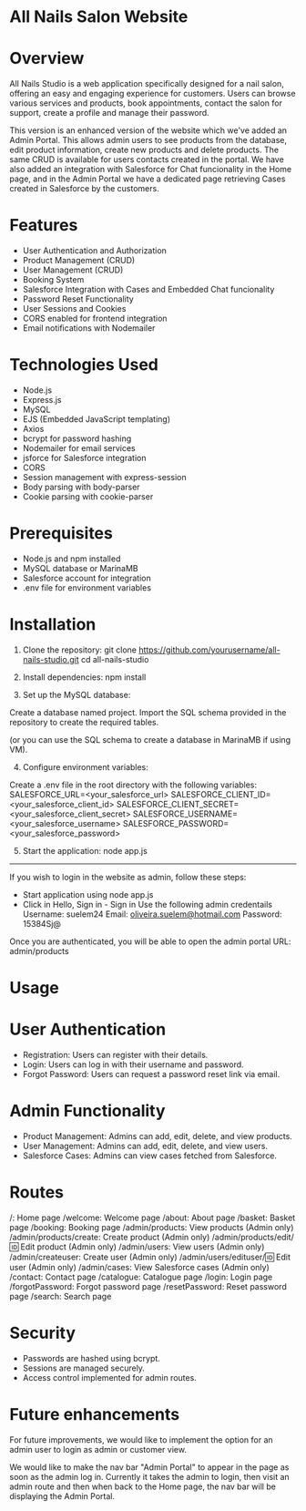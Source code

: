 ﻿# All Nails Salon Website

# Overview 
All Nails Studio is a web application specifically designed for a nail salon, offering an easy and engaging experience for customers. Users can browse various services and products, book appointments, contact the salon for support, create a profile and manage their password.

This version is an enhanced version of the website which we've added an Admin Portal. This allows admin users to see products from the database, edit product information, create new products and delete products. The same CRUD is available for users contacts created in the portal. We have also added an integration with Salesforce for Chat funcionality in the Home page, and in the Admin Portal we have a dedicated page retrieving Cases created in Salesforce by the customers.

# Features
- User Authentication and Authorization
- Product Management (CRUD)
- User Management (CRUD)
- Booking System
- Salesforce Integration with Cases and Embedded Chat funcionality
- Password Reset Functionality
- User Sessions and Cookies
- CORS enabled for frontend integration
- Email notifications with Nodemailer

# Technologies Used
- Node.js
- Express.js
- MySQL
- EJS (Embedded JavaScript templating)
- Axios
- bcrypt for password hashing
- Nodemailer for email services
- jsforce for Salesforce integration
- CORS
- Session management with express-session
- Body parsing with body-parser
- Cookie parsing with cookie-parser

# Prerequisites
- Node.js and npm installed
- MySQL database or MarinaMB
- Salesforce account for integration
- .env file for environment variables

# Installation

1. Clone the repository:
git clone https://github.com/yourusername/all-nails-studio.git
cd all-nails-studio

2. Install dependencies:
npm install

3. Set up the MySQL database:

Create a database named project.
Import the SQL schema provided in the repository to create the required tables.

(or you can use the SQL schema to create a database in MarinaMB if using VM).

4. Configure environment variables:

Create a .env file in the root directory with the following variables:
SALESFORCE_URL=<your_salesforce_url>
SALESFORCE_CLIENT_ID=<your_salesforce_client_id>
SALESFORCE_CLIENT_SECRET=<your_salesforce_client_secret>
SALESFORCE_USERNAME=<your_salesforce_username>
SALESFORCE_PASSWORD=<your_salesforce_password>

5. Start the application:
node app.js

---
If you wish to login in the website as admin, follow these steps:
 - Start application using node app.js
 - Click in Hello, Sign in - Sign in
   Use the following admin credentails
   Username: suelem24
   Email: oliveira.suelem@hotmail.com
   Password: 15384Sj@

Once you are authenticated, you will be able to open the admin portal URL: admin/products
   
# Usage
# User Authentication
- Registration: Users can register with their details.
- Login: Users can log in with their username and password.
- Forgot Password: Users can request a password reset link via email.

# Admin Functionality
- Product Management: Admins can add, edit, delete, and view products.
- User Management: Admins can add, edit, delete, and view users.
- Salesforce Cases: Admins can view cases fetched from Salesforce.

# Routes
/: Home page
/welcome: Welcome page
/about: About page
/basket: Basket page
/booking: Booking page
/admin/products: View products (Admin only)
/admin/products/create: Create product (Admin only)
/admin/products/edit/:id: Edit product (Admin only)
/admin/users: View users (Admin only)
/admin/createuser: Create user (Admin only)
/admin/users/edituser/:id: Edit user (Admin only)
/admin/cases: View Salesforce cases (Admin only)
/contact: Contact page
/catalogue: Catalogue page
/login: Login page
/forgotPassword: Forgot password page
/resetPassword: Reset password page
/search: Search page

# Security
- Passwords are hashed using bcrypt.
- Sessions are managed securely.
- Access control implemented for admin routes.

# Future enhancements

For future improvements, we would like to implement the option for an admin user to login as admin or customer view. 

We would like to make the nav bar "Admin Portal" to appear in the page as soon as the admin log in. Currently it takes the admin to login, then visit an admin route and then when back to the Home page, the nav bar will be displaying the Admin Portal.